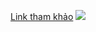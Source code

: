 [Link tham khảo](https://www.zqam.com.tw/insight/the-passive-active-and-hybrid-das-and-their-pros-cons)
![](https://res.cloudinary.com/dcqf82eor/image/upload/f_auto/v1750306987/kysudienvn/whdmnsqzkvjdow6fah3p.png)

